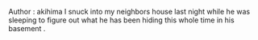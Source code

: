 Author : akihima
I snuck into my neighbors house last night while he was sleeping to figure out what he has been hiding this whole time in his basement .
